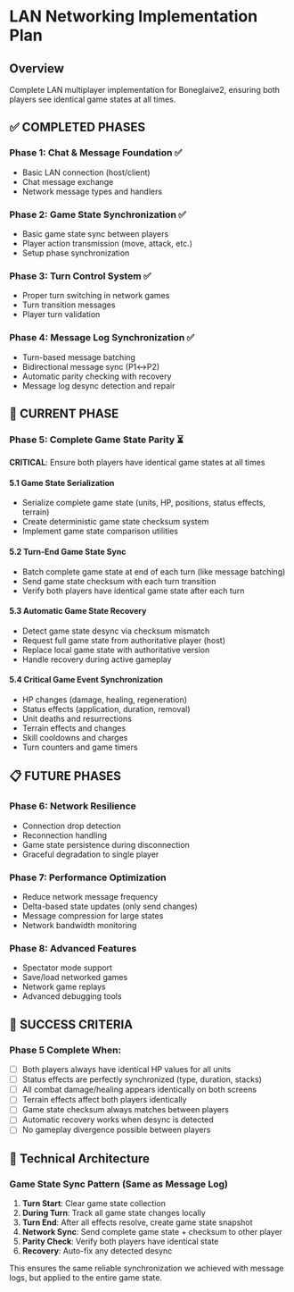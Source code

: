# LAN Networking Implementation Plan

## Overview
Complete LAN multiplayer implementation for Boneglaive2, ensuring both players see identical game states at all times.

## ✅ COMPLETED PHASES

### Phase 1: Chat & Message Foundation ✅
- Basic LAN connection (host/client)
- Chat message exchange
- Network message types and handlers

### Phase 2: Game State Synchronization ✅  
- Basic game state sync between players
- Player action transmission (move, attack, etc.)
- Setup phase synchronization

### Phase 3: Turn Control System ✅
- Proper turn switching in network games
- Turn transition messages
- Player turn validation

### Phase 4: Message Log Synchronization ✅
- Turn-based message batching
- Bidirectional message sync (P1↔P2)
- Automatic parity checking with recovery
- Message log desync detection and repair

## 🚧 CURRENT PHASE

### Phase 5: Complete Game State Parity ⏳
**CRITICAL**: Ensure both players have identical game states at all times

#### 5.1 Game State Serialization
- Serialize complete game state (units, HP, positions, status effects, terrain)
- Create deterministic game state checksum system
- Implement game state comparison utilities

#### 5.2 Turn-End Game State Sync
- Batch complete game state at end of each turn (like message batching)
- Send game state checksum with each turn transition
- Verify both players have identical game state after each turn

#### 5.3 Automatic Game State Recovery
- Detect game state desync via checksum mismatch
- Request full game state from authoritative player (host)
- Replace local game state with authoritative version
- Handle recovery during active gameplay

#### 5.4 Critical Game Event Synchronization
- HP changes (damage, healing, regeneration)
- Status effects (application, duration, removal)
- Unit deaths and resurrections
- Terrain effects and changes
- Skill cooldowns and charges
- Turn counters and game timers

## 📋 FUTURE PHASES

### Phase 6: Network Resilience
- Connection drop detection
- Reconnection handling
- Game state persistence during disconnection
- Graceful degradation to single player

### Phase 7: Performance Optimization
- Reduce network message frequency
- Delta-based state updates (only send changes)
- Message compression for large states
- Network bandwidth monitoring

### Phase 8: Advanced Features
- Spectator mode support
- Save/load networked games
- Network game replays
- Advanced debugging tools

## 🎯 SUCCESS CRITERIA

### Phase 5 Complete When:
- [ ] Both players always have identical HP values for all units
- [ ] Status effects are perfectly synchronized (type, duration, stacks)
- [ ] All combat damage/healing appears identically on both screens
- [ ] Terrain effects affect both players identically
- [ ] Game state checksum always matches between players
- [ ] Automatic recovery works when desync is detected
- [ ] No gameplay divergence possible between players

## 🔧 Technical Architecture

### Game State Sync Pattern (Same as Message Log)
1. **Turn Start**: Clear game state collection
2. **During Turn**: Track all game state changes locally
3. **Turn End**: After all effects resolve, create game state snapshot
4. **Network Sync**: Send complete game state + checksum to other player
5. **Parity Check**: Verify both players have identical state
6. **Recovery**: Auto-fix any detected desync

This ensures the same reliable synchronization we achieved with message logs, but applied to the entire game state.